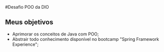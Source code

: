 #Desafio POO da DIO

## Meus objetivos
- Aprimorar os conceitos de Java com POO;
- Abstrair todo conhecimento disponível no bootcamp "Spring Framework Experience";